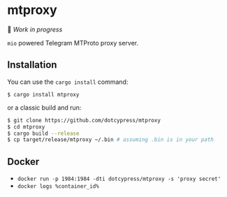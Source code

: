 # mtproxy

🚧 *Work in progress*

`mio` powered Telegram MTProto proxy server.

## Installation

You can use the `cargo install` command:

    $ cargo install mtproxy

or a classic build and run:

```bash
$ git clone https://github.com/dotcypress/mtproxy
$ cd mtproxy
$ cargo build --release
$ cp target/release/mtproxy ~/.bin # assuming .bin is in your path
```

## Docker

* `docker run -p 1984:1984 -dti dotcypress/mtproxy -s 'proxy secret'`
* `docker logs %container_id%`